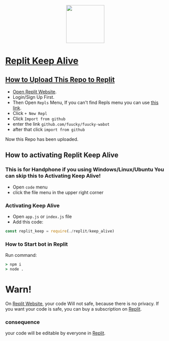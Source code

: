 <p align="center">
  <a href="https://replit.com"><img src="./img/replitlogo.png" width="120">
</p>

# Replit Keep Alive

## How to Upload This Repo to Replit
- Open [Replit Website](replit.com).
- Login/Sign Up First.
- Then Open `Repls` Menu, If you can't find Repls menu you can use [this link](replit.com/repls).
- Click `+ New Repl`
- Click `Import from github`
- enter the link `github.com/fuucky/fuucky-wabot`
- after that click `import from github`

Now this Repo has been uploaded.

## How to activating Replit Keep Alive

### This is for Handphone if you using Windows/Linux/Ubuntu You can skip this to Activating Keep Alive!
- Open `code` menu
- click the file menu in the upper right corner

### Activating Keep Alive
- Open `app.js` or `index.js` file
- Add this code:
```js
const replit_keep = require(./replit/keep_alive)
```

### How to Start bot in Replit
Run command:
```cmd
> npm i
> node .
```

# Warn!

On [Replit Website](replit.com), your code Will not safe, because there is no privacy. If you want your code is safe, you can buy a subscription on [Replit](replit.com).

### consequence

your code will be editable by everyone in [Replit](replit.com).
